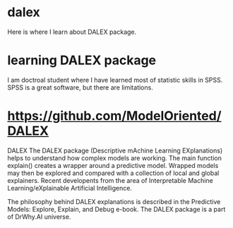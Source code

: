 # dalex
Here is where I learn about DALEX package.
# learning DALEX package

I am doctroal student where I have learned most of statistic skills in SPSS.
SPSS is a great software, but there are limitations.

# https://github.com/ModelOriented/DALEX

DALEX The DALEX package (Descriptive mAchine Learning EXplanations) helps to understand how complex models are working. The main function explain() creates a wrapper around a predictive model. Wrapped models may then be explored and compared with a collection of local and global explainers. Recent developents from the area of Interpretable Machine Learning/eXplainable Artificial Intelligence.

The philosophy behind DALEX explanations is described in the Predictive Models: Explore, Explain, and Debug e-book. The DALEX package is a part of DrWhy.AI universe.

